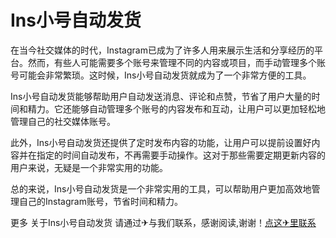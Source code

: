 # Ins小号自动发货

在当今社交媒体的时代，Instagram已成为了许多人用来展示生活和分享经历的平台。然而，有些人可能需要多个账号来管理不同的内容或项目，而手动管理多个账号可能会非常繁琐。这时候，Ins小号自动发货就成为了一个非常方便的工具。

Ins小号自动发货能够帮助用户自动发送消息、评论和点赞，节省了用户大量的时间和精力。它还能够自动管理多个账号的内容发布和互动，让用户可以更加轻松地管理自己的社交媒体账号。

此外，Ins小号自动发货还提供了定时发布内容的功能，让用户可以提前设置好内容并在指定的时间自动发布，不再需要手动操作。这对于那些需要定期更新内容的用户来说，无疑是一个非常实用的功能。

总的来说，Ins小号自动发货是一个非常实用的工具，可以帮助用户更加高效地管理自己的Instagram账号，节省时间和精力。

更多 关于Ins小号自动发货 请通过✈与我们联系，感谢阅读,谢谢！[点这✈里联系](https://lm.k02.cc)